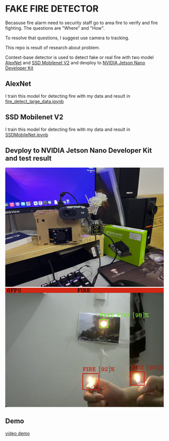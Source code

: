 # FAKE FIRE DETECTOR

Becasuse fire alarm need to security staff go to area fire to verify and fire fighting. The questions are "Where" and "How".

To resolve that questions, I suggest use camera to tracking.

This repo is result of research about problem.

Context-base detector is used to detect fake or real fire with two model [AlexNet](https://en.wikipedia.org/wiki/AlexNet) and [SSD Mobilenet V2](https://ai.googleblog.com/2018/04/mobilenetv2-next-generation-of-on.html) and devploy to [NVIDIA Jetson Nano Developer Kit](https://developer.nvidia.com/embedded/jetson-nano-developer-kit)

## AlexNet

I train this model for detecting fire with my data and result in [fire_detect_large_data.ipynb](src/fire_detect_large_data.ipynb)

## SSD Mobilenet V2

I train this model for detecting fire with my data and result in [SSDMobileNet.ipynb](src/SSDMobileNet.ipynb)

## Devploy to NVIDIA Jetson Nano Developer Kit and test result

![board](img/board.png) ![test](img/test.png)

## Demo

[video demo](img/result_final.mp4)

